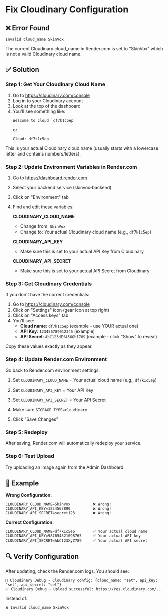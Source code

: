 # Fix Cloudinary Configuration

## ❌ Error Found

```
Invalid cloud_name SkinVox
```

The current Cloudinary cloud_name in Render.com is set to "SkinVox" which is not a valid Cloudinary cloud name.

## ✅ Solution

### Step 1: Get Your Cloudinary Cloud Name

1. Go to https://cloudinary.com/console
2. Log in to your Cloudinary account
3. Look at the top of the dashboard
4. You'll see something like:
   ```
   Welcome to cloud `df7k1c5ep`
   ```
   or
   ```
   Cloud: df7k1c5ep
   ```

This is your actual Cloudinary cloud name (usually starts with a lowercase letter and contains numbers/letters).

### Step 2: Update Environment Variables in Render.com

1. Go to https://dashboard.render.com
2. Select your backend service (skinvox-backend)
3. Click on "Environment" tab
4. Find and edit these variables:

   **CLOUDINARY_CLOUD_NAME**
   - Change from: `SkinVox`
   - Change to: Your actual Cloudinary cloud name (e.g., `df7k1c5ep`)

   **CLOUDINARY_API_KEY**
   - Make sure this is set to your actual API Key from Cloudinary

   **CLOUDINARY_API_SECRET**
   - Make sure this is set to your actual API Secret from Cloudinary

### Step 3: Get Cloudinary Credentials

If you don't have the correct credentials:

1. Go to https://cloudinary.com/console
2. Click on "Settings" icon (gear icon at top right)
3. Click on "Access keys" tab
4. You'll see:
   - **Cloud name**: `df7k1c5ep` (example - use YOUR actual one)
   - **API Key**: `123456789012345` (example)
   - **API Secret**: `AbC123dEf456GhI789` (example - click "Show" to reveal)

Copy these values exactly as they appear.

### Step 4: Update Render.com Environment

Go back to Render.com environment settings:

1. Set `CLOUDINARY_CLOUD_NAME` = Your actual cloud name (e.g., `df7k1c5ep`)
2. Set `CLOUDINARY_API_KEY` = Your API Key
3. Set `CLOUDINARY_API_SECRET` = Your API Secret
4. Make sure `STORAGE_TYPE=cloudinary`

5. Click "Save Changes"

### Step 5: Redeploy

After saving, Render.com will automatically redeploy your service.

### Step 6: Test Upload

Try uploading an image again from the Admin Dashboard.

## 📝 Example

**Wrong Configuration:**
```env
CLOUDINARY_CLOUD_NAME=SkinVox          ❌ Wrong!
CLOUDINARY_API_KEY=1234567890          ❌ Wrong!
CLOUDINARY_API_SECRET=secret123        ❌ Wrong!
```

**Correct Configuration:**
```env
CLOUDINARY_CLOUD_NAME=df7k1c5ep        ✅ Your actual cloud name
CLOUDINARY_API_KEY=987654321098765     ✅ Your actual API key
CLOUDINARY_API_SECRET=AbC123XyZ789     ✅ Your actual API secret
```

## 🔍 Verify Configuration

After updating, check the Render.com logs. You should see:

```
📝 Cloudinary Debug - Cloudinary config: {cloud_name: "set", api_key: "set", api_secret: "set"}
✅ Cloudinary Debug - Upload successful: https://res.cloudinary.com/...
```

Instead of:
```
❌ Invalid cloud_name SkinVox
```
